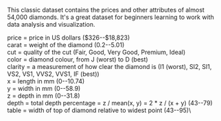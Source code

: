 This classic dataset contains the prices and other attributes of almost 54,000 diamonds. It's a great dataset for beginners learning to work with data analysis and visualization.

price = price in US dollars (\$326--\$18,823)\
carat = weight of the diamond (0.2--5.01)\
cut = quality of the cut (Fair, Good, Very Good, Premium, Ideal)\
color = diamond colour, from J (worst) to D (best)\
clarity = a measurement of how clear the diamond is (I1 (worst), SI2, SI1, VS2, VS1, VVS2, VVS1, IF (best))\
x = length in mm (0--10.74)\
y = width in mm (0--58.9)\
z = depth in mm (0--31.8)\
depth = total depth percentage = z / mean(x, y) = 2 * z / (x + y) (43--79)\
table = width of top of diamond relative to widest point (43--95)\
